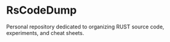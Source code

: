 # RsCodeDump
Personal repository dedicated to organizing RUST source code, experiments, and cheat sheets.
